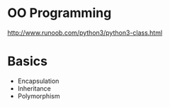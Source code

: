 # OO Programming
http://www.runoob.com/python3/python3-class.html
<!-- http://yangcongchufang.com/高级python编程基础/python-object-class.html -->

# Basics
* Encapsulation
* Inheritance
* Polymorphism
